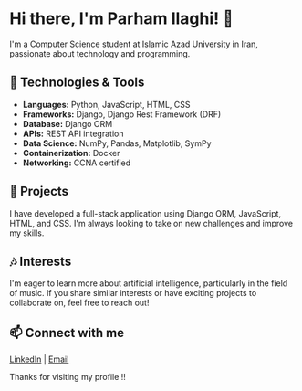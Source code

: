 # Hi there, I'm Parham Ilaghi! 👋

I'm a Computer Science student at Islamic Azad University in Iran, passionate about technology and programming.

## 🔧 Technologies & Tools
- **Languages:** Python, JavaScript, HTML, CSS
- **Frameworks:** Django, Django Rest Framework (DRF)
- **Database:** Django ORM
- **APIs:** REST API integration
- **Data Science:** NumPy, Pandas, Matplotlib, SymPy
- **Containerization:** Docker
- **Networking:** CCNA certified

## 🌟 Projects
I have developed a full-stack application using Django ORM, JavaScript, HTML, and CSS. I'm always looking to take on new challenges and improve my skills.

## 🎶 Interests
I'm eager to learn more about artificial intelligence, particularly in the field of music. If you share similar interests or have exciting projects to collaborate on, feel free to reach out!

## 📫 Connect with me
[LinkedIn](www.linkedin.com/in/parham-ilaghi) | [Email](parham.ilaghi@gmail.com)

Thanks for visiting my profile !!
